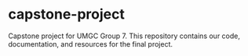 # capstone-project
Capstone project for UMGC Group 7. This repository contains our code, documentation, and resources for the final project.
